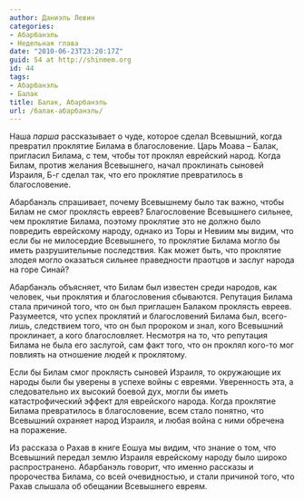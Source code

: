 ```yaml
---
author: Даниэль Левин
categories:
- Абарбанэль
- Недельная глава
date: "2010-06-23T23:20:17Z"
guid: 54 at http://shinmem.org
id: 44
tags:
- Абарбанэль
- Балак
title: Балак, Абарбанэль
url: /балак-абарбанэль/
---
```

<!--more-->

Наша _парша_ рассказывает о чуде, которое сделал Всевышний, когда превратил проклятие Билама в благословение. Царь Моава &#8211; Балак, пригласил Билама, с тем, чтобы тот проклял еврейский народ. Когда Билам, против желания Всевышнего, начал проклинать сыновей Израиля, Б-г сделал так, что его проклятие превратилось в благословение.

Абарбанэль спрашивает, почему Всевышнему было так важно, чтобы Билам не смог проклясть евреев? Благословение Всевышнего сильнее, чем проклятие Билама, поэтому проклятие это не должно было повредить еврейскому народу, однако из Торы и Невиим мы видим, что если бы не милосердие Всевышнего, то проклятие Билама могло бы иметь разрушительные последствия. Как может быть, что проклятие злодея могло оказаться сильнее праведности праотцов и заслуг народа на горе Синай?

Абарбанэль объясняет, что Билам был известен среди народов, как человек, чьи проклятия и благословения сбываются. Репутация Билама стала причиной того, что он был приглашен Балаком проклясть евреев. Разумеется, что успех проклятий и благословений Билама был, всего-лишь, следствием того, что он был пророком и знал, кого Всевышний проклинает, а кого благословляет. Несмотря на то, что репутация Билама не была его заслугой, сам факт того, что он проклял кого-то мог повлиять на отношение людей к проклятому.

Если бы Билам смог проклясть сыновей Израиля, то окружающие их народы были бы уверены в успехе войны с евреями. Уверенность эта, а следовательно их высокий боевой дух, могли бы иметь катастрофический эффект для еврейского народа. Когда проклятие Билама превратилось в благословение, всем стало понятно, что Всевышний охраняет народ Израиля, и любая война с ними обречена на поражение.

Из рассказа о Рахав в книге Еошуа мы видим, что знание о том, что Всевышний передал землю Израиля еврейскому народу было широко распространено. Абарбанэль говорит, что именно рассказы и пророчества Билама, со всей очевидностью, и стали причиной того, что Рахав слышала об обещании Всевышнего евреям.